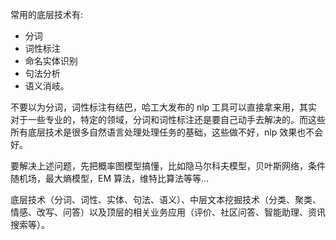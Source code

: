 常用的底层技术有:
* 分词
* 词性标注
* 命名实体识别
* 句法分析
* 语义消岐。

不要以为分词，词性标注有结巴，哈工大发布的 nlp 工具可以直接拿来用，其实对于一些专业的，特定的领域，分词和词性标注还是要自己动手去解决的。而这些所有底层技术是很多自然语言处理处理任务的基础，这些做不好，nlp 效果也不会好。

要解决上述问题，先把概率图模型搞懂，比如隐马尔科夫模型，贝叶斯网络，条件随机场，最大熵模型，EM 算法，维特比算法等等…

底层技术（分词、词性、实体、句法、语义）、中层文本挖掘技术（分类、聚类、情感、改写、问答）以及顶层的相关业务应用（评价、社区问答、智能助理、资讯搜索等）。
